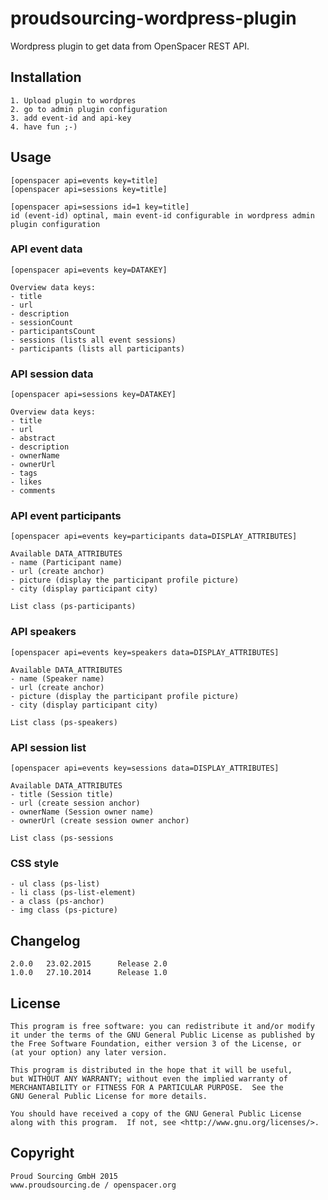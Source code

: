 # proudsourcing-wordpress-plugin

Wordpress plugin to get data from OpenSpacer REST API.


## Installation

	1. Upload plugin to wordpres
	2. go to admin plugin configuration
	3. add event-id and api-key
	4. have fun ;-)


## Usage

	[openspacer api=events key=title]
	[openspacer api=sessions key=title]
	
	[openspacer api=sessions id=1 key=title]
	id (event-id) optinal, main event-id configurable in wordpress admin plugin configuration


### API event data

	[openspacer api=events key=DATAKEY]
	
	Overview data keys:
	- title
	- url
	- description
	- sessionCount
	- participantsCount
	- sessions (lists all event sessions)
	- participants (lists all participants)


### API session data

	[openspacer api=sessions key=DATAKEY]
	
	Overview data keys:
	- title
	- url
	- abstract
	- description
	- ownerName
	- ownerUrl
	- tags
	- likes
	- comments

### API event participants
	
	[openspacer api=events key=participants data=DISPLAY_ATTRIBUTES]

	Available DATA_ATTRIBUTES
	- name (Participant name)
	- url (create anchor)
	- picture (display the participant profile picture)
	- city (display participant city)
	
	List class (ps-participants)

### API speakers
	
	[openspacer api=events key=speakers data=DISPLAY_ATTRIBUTES]

	Available DATA_ATTRIBUTES
	- name (Speaker name)
	- url (create anchor)
	- picture (display the participant profile picture)
	- city (display participant city)
	
	List class (ps-speakers)

### API session list
	
	[openspacer api=events key=sessions data=DISPLAY_ATTRIBUTES]

	Available DATA_ATTRIBUTES
	- title (Session title)
	- url (create session anchor)
	- ownerName (Session owner name)
	- ownerUrl (create session owner anchor)

	List class (ps-sessions

### CSS style

	- ul class (ps-list)
	- li class (ps-list-element)
	- a class (ps-anchor)
	- img class (ps-picture)
	

## Changelog

	2.0.0	23.02.2015		Release 2.0
	1.0.0	27.10.2014		Release 1.0


## License

    This program is free software: you can redistribute it and/or modify
    it under the terms of the GNU General Public License as published by
    the Free Software Foundation, either version 3 of the License, or
    (at your option) any later version.

    This program is distributed in the hope that it will be useful,
    but WITHOUT ANY WARRANTY; without even the implied warranty of
    MERCHANTABILITY or FITNESS FOR A PARTICULAR PURPOSE.  See the
    GNU General Public License for more details.

    You should have received a copy of the GNU General Public License
    along with this program.  If not, see <http://www.gnu.org/licenses/>.
    

## Copyright

	Proud Sourcing GmbH 2015
	www.proudsourcing.de / openspacer.org
	
	
